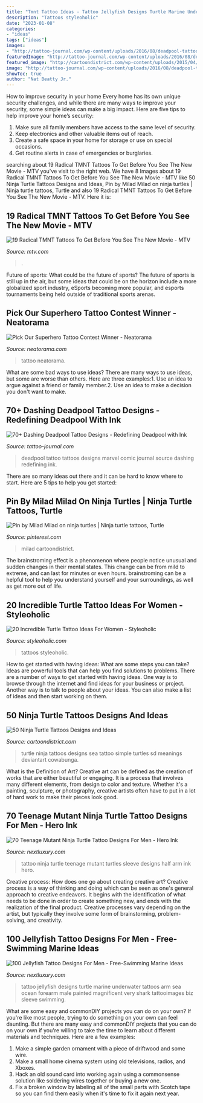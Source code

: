```yaml
---
title: "Tmnt Tattoo Ideas - Tattoo Jellyfish Designs Turtle Marine Underwater Tattoos Arm Sea Ocean Forearm Male Painted Magnificent Very Shark Tattooimages Biz Sleeve Swimming"
description: "Tattoos styleoholic"
date: "2023-01-08"
categories:
- "ideas"
tags: ["ideas"]
images:
- "http://tattoo-journal.com/wp-content/uploads/2016/08/deadpool-tattoo39-650x650.jpg"
featuredImage: "http://tattoo-journal.com/wp-content/uploads/2016/08/deadpool-tattoo39-650x650.jpg"
featured_image: "http://cartoondistrict.com/wp-content/uploads/2015/04/Ninja-Turtle-Tattoos-Designs-and-Ideas10-010.jpg"
image: "http://tattoo-journal.com/wp-content/uploads/2016/08/deadpool-tattoo39-650x650.jpg"
ShowToc: true
author: "Nat Beatty Jr."
---
```



How to improve security in your home
Every home has its own unique security challenges, and while there are many ways to improve your security, some simple ideas can make a big impact. Here are five tips to help improve your home’s security:
1. Make sure all family members have access to the same level of security.
2. Keep electronics and other valuable items out of reach.
3. Create a safe space in your home for storage or use on special occasions.
4. Get routine alerts in case of emergencies or burglaries.

	

		
searching about 19 Radical TMNT Tattoos To Get Before You See The New Movie - MTV you've visit to the right web. We have 8 Images about 19 Radical TMNT Tattoos To Get Before You See The New Movie - MTV like 50 Ninja Turtle Tattoos Designs and Ideas, Pin by Milad Milad on ninja turtles | Ninja turtle tattoos, Turtle and also 19 Radical TMNT Tattoos To Get Before You See The New Movie - MTV. Here it is:
		
    
## 19 Radical TMNT Tattoos To Get Before You See The New Movie - MTV

<img loading=lazy src="https://mtv.mtvnimages.com/uri/mgid:file:http:shared:mtv.com/news/wp-content/uploads/2014/07/tmnt_tattoo_by_missjean-d3czfbm.jpg?quality=.8&amp;height=540&amp;width=720" onerror="this.onerror=null;this.src='https://tse3.mm.bing.net/th?id=OIP.juCQa46430Xc78MLN6WxpgHaFj&amp;pid=15.1';" alt="19 Radical TMNT Tattoos To Get Before You See The New Movie - MTV">

_Source: mtv.com_

>. 

	

Future of sports: What could be the future of sports?
The future of sports is still up in the air, but some ideas that could be on the horizon include a more globalized sport industry, eSports becoming more popular, and esports tournaments being held outside of traditional sports arenas.

    
## Pick Our Superhero Tattoo Contest Winner - Neatorama

<img loading=lazy src="http://uploads.neatorama.com/images/posts/111/73/73111/1403423006-6.jpg" onerror="this.onerror=null;this.src='https://tse4.mm.bing.net/th?id=OIP.6jTdAmePGaVWdg_Q_L7J1gHaJ3&amp;pid=15.1';" alt="Pick Our Superhero Tattoo Contest Winner - Neatorama">

_Source: neatorama.com_

>tattoo neatorama. 

	

What are some bad ways to use ideas?
There are many ways to use ideas, but some are worse than others. Here are three examples:1. Use an idea to argue against a friend or family member.2. Use an idea to make a decision you don't want to make.
    
## 70+ Dashing Deadpool Tattoo Designs - Redefining Deadpool With Ink

<img loading=lazy src="http://tattoo-journal.com/wp-content/uploads/2016/08/deadpool-tattoo39-650x650.jpg" onerror="this.onerror=null;this.src='https://tse2.mm.bing.net/th?id=OIP.fOwtWo5G0suX1ZoyerigWAHaHa&amp;pid=15.1';" alt="70+ Dashing Deadpool Tattoo Designs - Redefining Deadpool with Ink">

_Source: tattoo-journal.com_

>deadpool tattoo tattoos designs marvel comic journal source dashing redefining ink. 

	

There are so many ideas out there and it can be hard to know where to start. Here are 5 tips to help you get started: 

    
## Pin By Milad Milad On Ninja Turtles | Ninja Turtle Tattoos, Turtle

<img loading=lazy src="https://i.pinimg.com/originals/c5/b5/6f/c5b56fc82a04263c34289dbfdc4e048f.jpg" onerror="this.onerror=null;this.src='https://tse1.mm.bing.net/th?id=OIP.86P5lQjIhbPZQoBLDUo0EAHaJ4&amp;pid=15.1';" alt="Pin by Milad Milad on ninja turtles | Ninja turtle tattoos, Turtle">

_Source: pinterest.com_

>milad cartoondistrict. 

	

The brainstroming effect is a phenomenon where people notice unusual and sudden changes in their mental states. This change can be from mild to extreme, and can last for minutes or even hours. brainstroming can be a helpful tool to help you understand yourself and your surroundings, as well as get more out of life.

    
## 20 Incredible Turtle Tattoo Ideas For Women - Styleoholic

<img loading=lazy src="https://i.styleoholic.com/2017/09/Ninja-turtle-tattoo-on-the-forearm.jpg" onerror="this.onerror=null;this.src='https://tse2.mm.bing.net/th?id=OIP.lNEm4OOsSPi2wqtMfTMLkwHaJ7&amp;pid=15.1';" alt="20 Incredible Turtle Tattoo Ideas For Women - Styleoholic">

_Source: styleoholic.com_

>tattoos styleoholic. 

	

How to get started with having ideas: What are some steps you can take?
Ideas are powerful tools that can help you find solutions to problems. There are a number of ways to get started with having ideas. One way is to browse through the internet and find ideas for your business or project. Another way is to talk to people about your ideas. You can also make a list of ideas and then start working on them.

    
## 50 Ninja Turtle Tattoos Designs And Ideas

<img loading=lazy src="http://cartoondistrict.com/wp-content/uploads/2015/04/Ninja-Turtle-Tattoos-Designs-and-Ideas10-010.jpg" onerror="this.onerror=null;this.src='https://tse1.mm.bing.net/th?id=OIP.4lFrVXw_Nq4S_cetH-UXEQHaJ7&amp;pid=15.1';" alt="50 Ninja Turtle Tattoos Designs and Ideas">

_Source: cartoondistrict.com_

>turtle ninja tattoos designs sea tattoo simple turtles sd meanings deviantart cowabunga. 

	

What is the Definition of Art?
Creative art can be defined as the creation of works that are either beautiful or engaging. It is a process that involves many different elements, from design to color and texture. Whether it's a painting, sculpture, or photography, creative artists often have to put in a lot of hard work to make their pieces look good.

    
## 70 Teenage Mutant Ninja Turtle Tattoo Designs For Men - Hero Ink

<img loading=lazy src="http://nextluxury.com/wp-content/uploads/guys-teenage-mutant-ninja-turtles-themed-half-sleeve-tattoo.jpg" onerror="this.onerror=null;this.src='https://tse3.mm.bing.net/th?id=OIP.SU7ZHskUT0Tz-HKeJGN4XQHaJQ&amp;pid=15.1';" alt="70 Teenage Mutant Ninja Turtle Tattoo Designs For Men - Hero Ink">

_Source: nextluxury.com_

>tattoo ninja turtle teenage mutant turtles sleeve designs half arm ink hero. 

	

Creative process: How does one go about creating creative art?
Creative process is a way of thinking and doing which can be seen as one's general approach to creative endeavors. It begins with the identification of what needs to be done in order to create something new, and ends with the realization of the final product. Creative processes vary depending on the artist, but typically they involve some form of brainstorming, problem-solving, and creativity.

    
## 100 Jellyfish Tattoo Designs For Men - Free-Swimming Marine Ideas

<img loading=lazy src="http://nextluxury.com/wp-content/uploads/male-forearms-jellywish-and-underwater-life-tattoo.jpg" onerror="this.onerror=null;this.src='https://tse3.mm.bing.net/th?id=OIP.uoIe5RhFMYPRHLf3hPMa7QHaHN&amp;pid=15.1';" alt="100 Jellyfish Tattoo Designs For Men - Free-Swimming Marine Ideas">

_Source: nextluxury.com_

>tattoo jellyfish designs turtle marine underwater tattoos arm sea ocean forearm male painted magnificent very shark tattooimages biz sleeve swimming. 

	

What are some easy and commonDIY projects you can do on your own?
If you're like most people, trying to do something on your own can feel daunting. But there are many easy and commonDIY projects that you can do on your own if you're willing to take the time to learn about different materials and techniques. Here are a few examples:
1. Make a simple garden ornament with a piece of driftwood and some wire.
2. Make a small home cinema system using old televisions, radios, and Xboxes.
3. Hack an old sound card into working again using a commonsense solution like soldering wires together or buying a new one.
4. Fix a broken window by labeling all of the small parts with Scotch tape so you can find them easily when it's time to fix it again next year.

